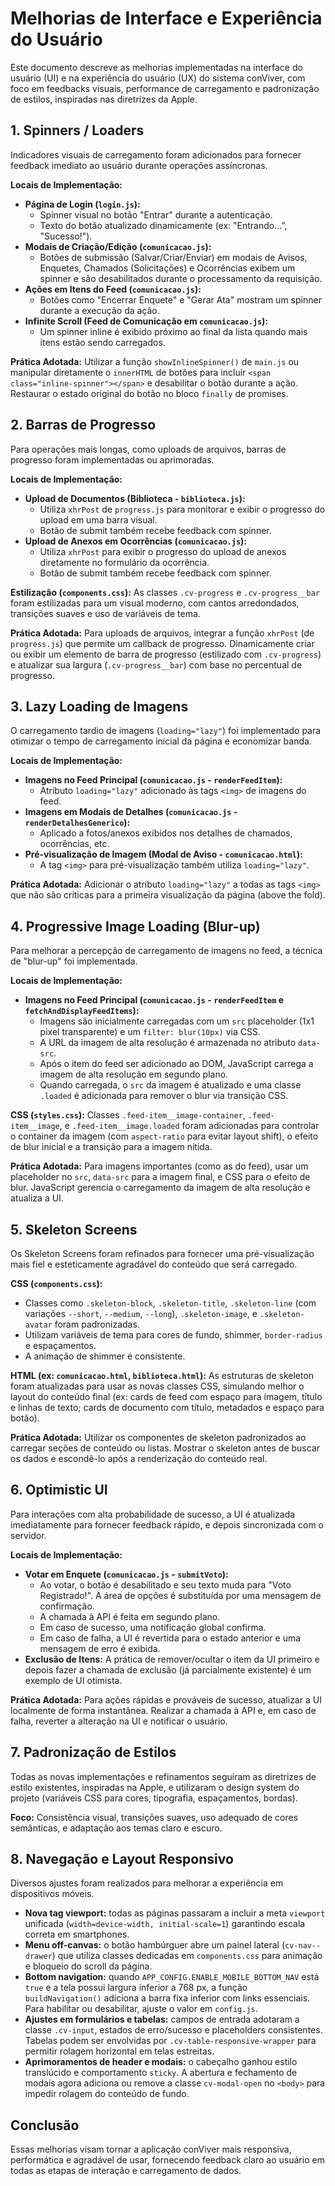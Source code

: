 # Melhorias de Interface e Experiência do Usuário

Este documento descreve as melhorias implementadas na interface do usuário (UI) e na experiência do usuário (UX) do sistema conViver, com foco em feedbacks visuais, performance de carregamento e padronização de estilos, inspiradas nas diretrizes da Apple.

## 1. Spinners / Loaders

Indicadores visuais de carregamento foram adicionados para fornecer feedback imediato ao usuário durante operações assíncronas.

**Locais de Implementação:**

*   **Página de Login (`login.js`):**
    *   Spinner visual no botão "Entrar" durante a autenticação.
    *   Texto do botão atualizado dinamicamente (ex: "Entrando...", "Sucesso!").
*   **Modais de Criação/Edição (`comunicacao.js`):**
    *   Botões de submissão (Salvar/Criar/Enviar) em modais de Avisos, Enquetes, Chamados (Solicitações) e Ocorrências exibem um spinner e são desabilitados durante o processamento da requisição.
*   **Ações em Itens do Feed (`comunicacao.js`):**
    *   Botões como "Encerrar Enquete" e "Gerar Ata" mostram um spinner durante a execução da ação.
*   **Infinite Scroll (Feed de Comunicação em `comunicacao.js`):**
    *   Um spinner inline é exibido próximo ao final da lista quando mais itens estão sendo carregados.

**Prática Adotada:**
Utilizar a função `showInlineSpinner()` de `main.js` ou manipular diretamente o `innerHTML` de botões para incluir `<span class="inline-spinner"></span>` e desabilitar o botão durante a ação. Restaurar o estado original do botão no bloco `finally` de promises.

## 2. Barras de Progresso

Para operações mais longas, como uploads de arquivos, barras de progresso foram implementadas ou aprimoradas.

**Locais de Implementação:**

*   **Upload de Documentos (Biblioteca - `biblioteca.js`):**
    *   Utiliza `xhrPost` de `progress.js` para monitorar e exibir o progresso do upload em uma barra visual.
    *   Botão de submit também recebe feedback com spinner.
*   **Upload de Anexos em Ocorrências (`comunicacao.js`):**
    *   Utiliza `xhrPost` para exibir o progresso do upload de anexos diretamente no formulário da ocorrência.
    *   Botão de submit também recebe feedback com spinner.

**Estilização (`components.css`):**
As classes `.cv-progress` e `.cv-progress__bar` foram estilizadas para um visual moderno, com cantos arredondados, transições suaves e uso de variáveis de tema.

**Prática Adotada:**
Para uploads de arquivos, integrar a função `xhrPost` (de `progress.js`) que permite um callback de progresso. Dinamicamente criar ou exibir um elemento de barra de progresso (estilizado com `.cv-progress`) e atualizar sua largura (`.cv-progress__bar`) com base no percentual de progresso.

## 3. Lazy Loading de Imagens

O carregamento tardio de imagens (`loading="lazy"`) foi implementado para otimizar o tempo de carregamento inicial da página e economizar banda.

**Locais de Implementação:**

*   **Imagens no Feed Principal (`comunicacao.js` - `renderFeedItem`):**
    *   Atributo `loading="lazy"` adicionado às tags `<img>` de imagens do feed.
*   **Imagens em Modais de Detalhes (`comunicacao.js` - `renderDetalhesGenerico`):**
    *   Aplicado a fotos/anexos exibidos nos detalhes de chamados, ocorrências, etc.
*   **Pré-visualização de Imagem (Modal de Aviso - `comunicacao.html`):**
    *   A tag `<img>` para pré-visualização também utiliza `loading="lazy"`.

**Prática Adotada:**
Adicionar o atributo `loading="lazy"` a todas as tags `<img>` que não são críticas para a primeira visualização da página (above the fold).

## 4. Progressive Image Loading (Blur-up)

Para melhorar a percepção de carregamento de imagens no feed, a técnica de "blur-up" foi implementada.

**Locais de Implementação:**

*   **Imagens no Feed Principal (`comunicacao.js` - `renderFeedItem` e `fetchAndDisplayFeedItems`):**
    *   Imagens são inicialmente carregadas com um `src` placeholder (1x1 pixel transparente) e um `filter: blur(10px)` via CSS.
    *   A URL da imagem de alta resolução é armazenada no atributo `data-src`.
    *   Após o item do feed ser adicionado ao DOM, JavaScript carrega a imagem de alta resolução em segundo plano.
    *   Quando carregada, o `src` da imagem é atualizado e uma classe `.loaded` é adicionada para remover o blur via transição CSS.

**CSS (`styles.css`):**
Classes `.feed-item__image-container`, `.feed-item__image`, e `.feed-item__image.loaded` foram adicionadas para controlar o container da imagem (com `aspect-ratio` para evitar layout shift), o efeito de blur inicial e a transição para a imagem nítida.

**Prática Adotada:**
Para imagens importantes (como as do feed), usar um placeholder no `src`, `data-src` para a imagem final, e CSS para o efeito de blur. JavaScript gerencia o carregamento da imagem de alta resolução e atualiza a UI.

## 5. Skeleton Screens

Os Skeleton Screens foram refinados para fornecer uma pré-visualização mais fiel e esteticamente agradável do conteúdo que será carregado.

**CSS (`components.css`):**

*   Classes como `.skeleton-block`, `.skeleton-title`, `.skeleton-line` (com variações `--short`, `--medium`, `--long`), `.skeleton-image`, e `.skeleton-avatar` foram padronizadas.
*   Utilizam variáveis de tema para cores de fundo, shimmer, `border-radius` e espaçamentos.
*   A animação de shimmer é consistente.

**HTML (ex: `comunicacao.html`, `biblioteca.html`):**
As estruturas de skeleton foram atualizadas para usar as novas classes CSS, simulando melhor o layout do conteúdo final (ex: cards de feed com espaço para imagem, título e linhas de texto; cards de documento com título, metadados e espaço para botão).

**Prática Adotada:**
Utilizar os componentes de skeleton padronizados ao carregar seções de conteúdo ou listas. Mostrar o skeleton antes de buscar os dados e escondê-lo após a renderização do conteúdo real.

## 6. Optimistic UI

Para interações com alta probabilidade de sucesso, a UI é atualizada imediatamente para fornecer feedback rápido, e depois sincronizada com o servidor.

**Locais de Implementação:**

*   **Votar em Enquete (`comunicacao.js` - `submitVoto`):**
    *   Ao votar, o botão é desabilitado e seu texto muda para "Voto Registrado!". A área de opções é substituída por uma mensagem de confirmação.
    *   A chamada à API é feita em segundo plano.
    *   Em caso de sucesso, uma notificação global confirma.
    *   Em caso de falha, a UI é revertida para o estado anterior e uma mensagem de erro é exibida.
*   **Exclusão de Itens:** A prática de remover/ocultar o item da UI primeiro e depois fazer a chamada de exclusão (já parcialmente existente) é um exemplo de UI otimista.

**Prática Adotada:**
Para ações rápidas e prováveis de sucesso, atualizar a UI localmente de forma instantânea. Realizar a chamada à API e, em caso de falha, reverter a alteração na UI e notificar o usuário.

## 7. Padronização de Estilos

Todas as novas implementações e refinamentos seguiram as diretrizes de estilo existentes, inspiradas na Apple, e utilizaram o design system do projeto (variáveis CSS para cores, tipografia, espaçamentos, bordas).

**Foco:**
Consistência visual, transições suaves, uso adequado de cores semânticas, e adaptação aos temas claro e escuro.

## 8. Navegação e Layout Responsivo

Diversos ajustes foram realizados para melhorar a experiência em dispositivos móveis.

* **Nova tag viewport:** todas as páginas passaram a incluir a meta `viewport` unificada (`width=device-width, initial-scale=1`) garantindo escala correta em smartphones.
* **Menu off-canvas:** o botão hambúrguer abre um painel lateral (`cv-nav--drawer`) que utiliza classes dedicadas em `components.css` para animação e bloqueio do scroll da página.
* **Bottom navigation:** quando `APP_CONFIG.ENABLE_MOBILE_BOTTOM_NAV` está `true` e a tela possui largura inferior a 768&nbsp;px, a função `buildNavigation()` adiciona a barra fixa inferior com links essenciais. Para habilitar ou desabilitar, ajuste o valor em `config.js`.
* **Ajustes em formulários e tabelas:** campos de entrada adotaram a classe `.cv-input`, estados de erro/sucesso e placeholders consistentes. Tabelas podem ser envolvidas por `.cv-table-responsive-wrapper` para permitir rolagem horizontal em telas estreitas.
* **Aprimoramentos de header e modais:** o cabeçalho ganhou estilo translúcido e comportamento `sticky`. A abertura e fechamento de modais agora adiciona ou remove a classe `cv-modal-open` no `<body>` para impedir rolagem do conteúdo de fundo.

## Conclusão

Essas melhorias visam tornar a aplicação conViver mais responsiva, performática e agradável de usar, fornecendo feedback claro ao usuário em todas as etapas de interação e carregamento de dados.
